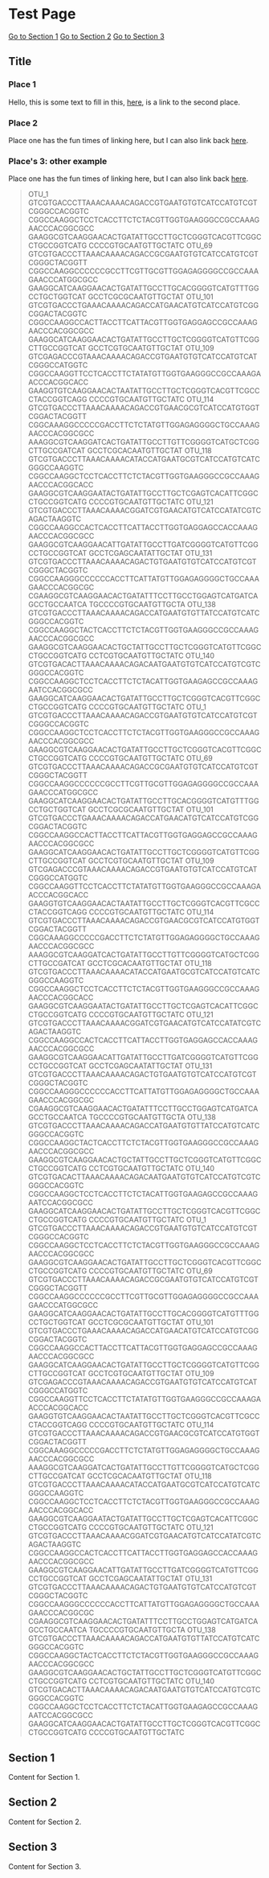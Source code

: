 # Test Page

[Go to Section 1](#Section1)
[Go to Section 2](#section-2)
[Go to Section 3](#section3)

## Title

### Place 1

Hello, this is some text to fill in this, [here](#place-2), is a link to the second place.

### Place 2

Place one has the fun times of linking here, but I can also link back [here](#place-1).

### Place's 3: other example

Place one has the fun times of linking here, but I can also link back [here](#places-3-other-example).


>OTU_1
GTCGTGACCCTTAAACAAAACAGACCGTGAATGTGTCATCCATGTCGTCGGGCCACGGTC
CGGCCAAGGCTCCTCACCTTCTCTACGTTGGTGAAGGGCCGCCAAAGAACCCACGGCGCC
GAAGGCGTCAAGGAACACTGATATTGCCTTGCTCGGGTCACGTTCGGCCTGCCGGTCATG
CCCCGTGCAATGTTGCTATC
>OTU_69
GTCGTGACCCTTAAACAAAACAGACCGCGAATGTGTCATCCATGTCGTCGGGCTACGGTT
CGGCCAAGGCCCCCCGCCTTCGTTGCGTTGGAGAGGGGCCGCCAAAGAACCCATGGCGCC
GAAGGCATCAAGGAACACTGATATTGCCTTGCACGGGGTCATGTTTGGCCTGCTGGTCAT
GCCTCGCGCAATGTTGCTAT
>OTU_101
GTCGTGACCCTGAAACAAAACAGACCATGAACATGTCATCCATGTCGGCGGACTACGGTC
CGGCCAAGGCCACTTACCTTCATTACGTTGGTGAGGAGCCGCCAAAGAACCCACGGCGCC
GAAGGCATCAAGGAACACTGATATTGCCTTGCTCGGGGTCATGTTCGGCTTGCCGGTCAT
GCCTCGTGCAATGTTGCTAT
>OTU_109
GTCGAGACCCGTAAACAAAACAGACCGTGAATGTGTCATCCATGTCATCGGGCCATGGTC
CGGCCAAGGTTCCTCACCTTCTATATGTTGGTGAAGGGCCGCCAAAGAACCCACGGCACC
GAAGGTGTCAAGGAACACTAATATTGCCTTGCTCGGGTCACGTTCGCCCTACCGGTCAGG
CCCCGTGCAATGTTGCTATC
>OTU_114
GTCGTGACCCTTAAACAAAACAGACCGTGAACGCGTCATCCATGTGGTCGGACTACGGTT
CGGCAAAGGCCCCCGACCTTCTCTATGTTGGAGAGGGGCTGCCAAAGAACCCACGGCGCC
AAAGGCGTCAAGGATCACTGATATTGCCTTGTTCGGGGTCATGCTCGGCTTGCCGATCAT
GCCTCGCACAATGTTGCTAT
>OTU_118
GTCGTGACCCTTAAACAAAACATACCATGAATGCGTCATCCATGTCATCGGGCCAAGGTC
CGGCCAAGGCTCCTCACCTTCTCTACGTTGGTGAAGGGCCGCCAAAGAACCCACGGCACC
GAAGGCGTCAAGGAATACTGATATTGCCTTGCTCGAGTCACATTCGGCCTGCCGGTCATG
CCCCGTGCAATGTTGCTATC
>OTU_121
GTCGTGACCCTTAAACAAAACGGATCGTGAACATGTCATCCATATCGTCAGACTAAGGTC
CGGCCAAGGCCACTCACCTTCATTACCTTGGTGAGGAGCCACCAAAGAACCCACGGCGCC
GAAGGCGTCAAGGAACATTGATATTGCCTTGATCGGGGTCATGTTCGGCCTGCCGGTCAT
GCCTCGAGCAATATTGCTAT
>OTU_131
GTCGTGACCCTTAAACAAAACAGACTGTGAATGTGTCATCCATGTCGTCGGGCTACGGTC
CGGCCAAGGGCCCCCCACCTTCATTATGTTGGAGAGGGGCTGCCAAAGAACCCACGGCGC
CGAAGGCGTCAAGGAACACTGATATTTCCTTGCCTGGAGTCATGATCAGCCTGCCAATCA
TGCCCCGTGCAATGTTGCTA
>OTU_138
GTCGTGACCCTTAAACAAAACAGACCATGAATGTGTTATCCATGTCATCGGGCCACGGTC
CGGCCAAGGCTACTCACCTTCTCTACGTTGGTGAAGGGCCGCCAAAGAACCCACGGCGCC
GAAGGCGTCAAGGAACACTGCTATTGCCTTGCTCGGGTCATGTTCGGCCTGCCGGTCATG
CCTCGTGCAATGTTGCTATC
>OTU_140
GTCGTGACACTTAAACAAAACAGACAATGAATGTGTCATCCATGTCGTCGGGCCACGGTC
CGGCCAAGGCTCCTCACCTTCTCTACATTGGTGAAGAGCCGCCAAAGAATCCACGGCGCC
GAAGGCATCAAGGAACACTGATATTGCCTTGCTCGGGTCACGTTCGGCCTGCCGGTCATG
CCCCGTGCAATGTTGCTATC
>OTU_1
GTCGTGACCCTTAAACAAAACAGACCGTGAATGTGTCATCCATGTCGTCGGGCCACGGTC
CGGCCAAGGCTCCTCACCTTCTCTACGTTGGTGAAGGGCCGCCAAAGAACCCACGGCGCC
GAAGGCGTCAAGGAACACTGATATTGCCTTGCTCGGGTCACGTTCGGCCTGCCGGTCATG
CCCCGTGCAATGTTGCTATC
>OTU_69
GTCGTGACCCTTAAACAAAACAGACCGCGAATGTGTCATCCATGTCGTCGGGCTACGGTT
CGGCCAAGGCCCCCCGCCTTCGTTGCGTTGGAGAGGGGCCGCCAAAGAACCCATGGCGCC
GAAGGCATCAAGGAACACTGATATTGCCTTGCACGGGGTCATGTTTGGCCTGCTGGTCAT
GCCTCGCGCAATGTTGCTAT
>OTU_101
GTCGTGACCCTGAAACAAAACAGACCATGAACATGTCATCCATGTCGGCGGACTACGGTC
CGGCCAAGGCCACTTACCTTCATTACGTTGGTGAGGAGCCGCCAAAGAACCCACGGCGCC
GAAGGCATCAAGGAACACTGATATTGCCTTGCTCGGGGTCATGTTCGGCTTGCCGGTCAT
GCCTCGTGCAATGTTGCTAT
>OTU_109
GTCGAGACCCGTAAACAAAACAGACCGTGAATGTGTCATCCATGTCATCGGGCCATGGTC
CGGCCAAGGTTCCTCACCTTCTATATGTTGGTGAAGGGCCGCCAAAGAACCCACGGCACC
GAAGGTGTCAAGGAACACTAATATTGCCTTGCTCGGGTCACGTTCGCCCTACCGGTCAGG
CCCCGTGCAATGTTGCTATC
>OTU_114
GTCGTGACCCTTAAACAAAACAGACCGTGAACGCGTCATCCATGTGGTCGGACTACGGTT
CGGCAAAGGCCCCCGACCTTCTCTATGTTGGAGAGGGGCTGCCAAAGAACCCACGGCGCC
AAAGGCGTCAAGGATCACTGATATTGCCTTGTTCGGGGTCATGCTCGGCTTGCCGATCAT
GCCTCGCACAATGTTGCTAT
>OTU_118
GTCGTGACCCTTAAACAAAACATACCATGAATGCGTCATCCATGTCATCGGGCCAAGGTC
CGGCCAAGGCTCCTCACCTTCTCTACGTTGGTGAAGGGCCGCCAAAGAACCCACGGCACC
GAAGGCGTCAAGGAATACTGATATTGCCTTGCTCGAGTCACATTCGGCCTGCCGGTCATG
CCCCGTGCAATGTTGCTATC
>OTU_121
GTCGTGACCCTTAAACAAAACGGATCGTGAACATGTCATCCATATCGTCAGACTAAGGTC
CGGCCAAGGCCACTCACCTTCATTACCTTGGTGAGGAGCCACCAAAGAACCCACGGCGCC
GAAGGCGTCAAGGAACATTGATATTGCCTTGATCGGGGTCATGTTCGGCCTGCCGGTCAT
GCCTCGAGCAATATTGCTAT
>OTU_131
GTCGTGACCCTTAAACAAAACAGACTGTGAATGTGTCATCCATGTCGTCGGGCTACGGTC
CGGCCAAGGGCCCCCCACCTTCATTATGTTGGAGAGGGGCTGCCAAAGAACCCACGGCGC
CGAAGGCGTCAAGGAACACTGATATTTCCTTGCCTGGAGTCATGATCAGCCTGCCAATCA
TGCCCCGTGCAATGTTGCTA
>OTU_138
GTCGTGACCCTTAAACAAAACAGACCATGAATGTGTTATCCATGTCATCGGGCCACGGTC
CGGCCAAGGCTACTCACCTTCTCTACGTTGGTGAAGGGCCGCCAAAGAACCCACGGCGCC
GAAGGCGTCAAGGAACACTGCTATTGCCTTGCTCGGGTCATGTTCGGCCTGCCGGTCATG
CCTCGTGCAATGTTGCTATC
>OTU_140
GTCGTGACACTTAAACAAAACAGACAATGAATGTGTCATCCATGTCGTCGGGCCACGGTC
CGGCCAAGGCTCCTCACCTTCTCTACATTGGTGAAGAGCCGCCAAAGAATCCACGGCGCC
GAAGGCATCAAGGAACACTGATATTGCCTTGCTCGGGTCACGTTCGGCCTGCCGGTCATG
CCCCGTGCAATGTTGCTATC
>OTU_1
GTCGTGACCCTTAAACAAAACAGACCGTGAATGTGTCATCCATGTCGTCGGGCCACGGTC
CGGCCAAGGCTCCTCACCTTCTCTACGTTGGTGAAGGGCCGCCAAAGAACCCACGGCGCC
GAAGGCGTCAAGGAACACTGATATTGCCTTGCTCGGGTCACGTTCGGCCTGCCGGTCATG
CCCCGTGCAATGTTGCTATC
>OTU_69
GTCGTGACCCTTAAACAAAACAGACCGCGAATGTGTCATCCATGTCGTCGGGCTACGGTT
CGGCCAAGGCCCCCCGCCTTCGTTGCGTTGGAGAGGGGCCGCCAAAGAACCCATGGCGCC
GAAGGCATCAAGGAACACTGATATTGCCTTGCACGGGGTCATGTTTGGCCTGCTGGTCAT
GCCTCGCGCAATGTTGCTAT
>OTU_101
GTCGTGACCCTGAAACAAAACAGACCATGAACATGTCATCCATGTCGGCGGACTACGGTC
CGGCCAAGGCCACTTACCTTCATTACGTTGGTGAGGAGCCGCCAAAGAACCCACGGCGCC
GAAGGCATCAAGGAACACTGATATTGCCTTGCTCGGGGTCATGTTCGGCTTGCCGGTCAT
GCCTCGTGCAATGTTGCTAT
>OTU_109
GTCGAGACCCGTAAACAAAACAGACCGTGAATGTGTCATCCATGTCATCGGGCCATGGTC
CGGCCAAGGTTCCTCACCTTCTATATGTTGGTGAAGGGCCGCCAAAGAACCCACGGCACC
GAAGGTGTCAAGGAACACTAATATTGCCTTGCTCGGGTCACGTTCGCCCTACCGGTCAGG
CCCCGTGCAATGTTGCTATC
>OTU_114
GTCGTGACCCTTAAACAAAACAGACCGTGAACGCGTCATCCATGTGGTCGGACTACGGTT
CGGCAAAGGCCCCCGACCTTCTCTATGTTGGAGAGGGGCTGCCAAAGAACCCACGGCGCC
AAAGGCGTCAAGGATCACTGATATTGCCTTGTTCGGGGTCATGCTCGGCTTGCCGATCAT
GCCTCGCACAATGTTGCTAT
>OTU_118
GTCGTGACCCTTAAACAAAACATACCATGAATGCGTCATCCATGTCATCGGGCCAAGGTC
CGGCCAAGGCTCCTCACCTTCTCTACGTTGGTGAAGGGCCGCCAAAGAACCCACGGCACC
GAAGGCGTCAAGGAATACTGATATTGCCTTGCTCGAGTCACATTCGGCCTGCCGGTCATG
CCCCGTGCAATGTTGCTATC
>OTU_121
GTCGTGACCCTTAAACAAAACGGATCGTGAACATGTCATCCATATCGTCAGACTAAGGTC
CGGCCAAGGCCACTCACCTTCATTACCTTGGTGAGGAGCCACCAAAGAACCCACGGCGCC
GAAGGCGTCAAGGAACATTGATATTGCCTTGATCGGGGTCATGTTCGGCCTGCCGGTCAT
GCCTCGAGCAATATTGCTAT
>OTU_131
GTCGTGACCCTTAAACAAAACAGACTGTGAATGTGTCATCCATGTCGTCGGGCTACGGTC
CGGCCAAGGGCCCCCCACCTTCATTATGTTGGAGAGGGGCTGCCAAAGAACCCACGGCGC
CGAAGGCGTCAAGGAACACTGATATTTCCTTGCCTGGAGTCATGATCAGCCTGCCAATCA
TGCCCCGTGCAATGTTGCTA
>OTU_138
GTCGTGACCCTTAAACAAAACAGACCATGAATGTGTTATCCATGTCATCGGGCCACGGTC
CGGCCAAGGCTACTCACCTTCTCTACGTTGGTGAAGGGCCGCCAAAGAACCCACGGCGCC
GAAGGCGTCAAGGAACACTGCTATTGCCTTGCTCGGGTCATGTTCGGCCTGCCGGTCATG
CCTCGTGCAATGTTGCTATC
>OTU_140
GTCGTGACACTTAAACAAAACAGACAATGAATGTGTCATCCATGTCGTCGGGCCACGGTC
CGGCCAAGGCTCCTCACCTTCTCTACATTGGTGAAGAGCCGCCAAAGAATCCACGGCGCC
GAAGGCATCAAGGAACACTGATATTGCCTTGCTCGGGTCACGTTCGGCCTGCCGGTCATG
CCCCGTGCAATGTTGCTATC




## Section 1
Content for Section 1.

## Section 2
Content for Section 2.

## Section 3
Content for Section 3.
